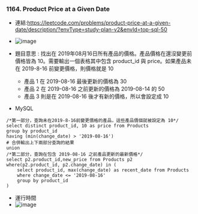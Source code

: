 ### 1164. Product Price at a Given Date
* 連結:https://leetcode.com/problems/product-price-at-a-given-date/description/?envType=study-plan-v2&envId=top-sql-50
* ![image](https://github.com/Ricky7737/LeetCodeSQLPractise/assets/58324475/e0353976-c012-416c-83a3-15a15652f318)

* 題目意思 : 找出在 2019年08月16日所有產品的價格。產品價格在還沒變更前價格皆為 10。需要輸出一個表格其中包含 product_id 與 price。如果產品未在 2019-8-16 前變更價格，則價格就是 10
  * 產品 1 在 2019-08-16 最後更新的價格為 30
  * 產品 2 在 2019-08-16 之前更新的價格為 2019-08-14 的 50
  * 產品 3 則是在 2019-08-16 後才有新的價格，所以會設定成 10

* MySQL
```
/*第一部分，查詢未在2019-8-16前變更價格的產品，這些產品價個就被設定為 10*/
select distinct product_id, 10 as price from Products
group by product_id
having (min(change_date) > '2019-08-16')
# 合併輸出上下兩部分查詢的結果
union
/*第二部分，查詢在包含 2019-08-16 之前產品更新的最新價格*/
select p2.product_id,new_price from Products p2
where(p2.product_id, p2.change_date) in (
    select product_id, max(change_date) as recent_date from Products
    where change_date <= '2019-08-16'
    group by product_id
)
```

* 運行時間
* ![image](https://github.com/Ricky7737/LeetCodeSQLPractise/assets/58324475/b8ab101f-0c6b-40a6-815a-dbcf5e3c2e99)













